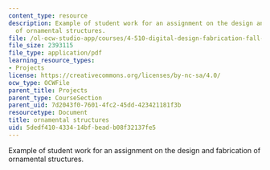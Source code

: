```yaml
---
content_type: resource
description: Example of student work for an assignment on the design and fabrication
  of ornamental structures.
file: /ol-ocw-studio-app/courses/4-510-digital-design-fabrication-fall-2008/5dedf410433414bfbeadb08f32137fe5_assn5_example2.pdf
file_size: 2393115
file_type: application/pdf
learning_resource_types:
- Projects
license: https://creativecommons.org/licenses/by-nc-sa/4.0/
ocw_type: OCWFile
parent_title: Projects
parent_type: CourseSection
parent_uid: 7d2043f0-7601-4fc2-45dd-423421181f3b
resourcetype: Document
title: ornamental structures
uid: 5dedf410-4334-14bf-bead-b08f32137fe5
---
```

Example of student work for an assignment on the design and fabrication of ornamental structures.